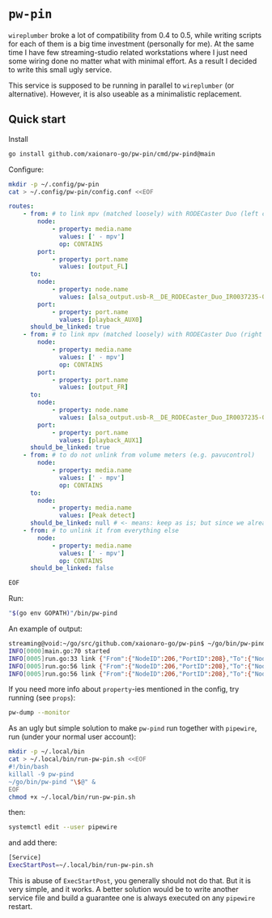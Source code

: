 # `pw-pin`

`wireplumber` broke a lot of compatibility from 0.4 to 0.5, while writing scripts for each of them is a big time investment (personally for me). At the same time I have few streaming-studio related workstations where I just need some wiring done no matter what with minimal effort. As a result I decided to write this small ugly service.

This service is supposed to be running in parallel to `wireplumber` (or alternative). However, it is also useable as a minimalistic replacement.

## Quick start

Install
```sh
go install github.com/xaionaro-go/pw-pin/cmd/pw-pind@main
```

Configure:
```sh
mkdir -p ~/.config/pw-pin
cat > ~/.config/pw-pin/config.conf <<EOF
```
```yaml
routes:
    - from: # to link mpv (matched loosely) with RODECaster Duo (left channel)
        node:
            - property: media.name
              values: [' - mpv']
              op: CONTAINS
        port:
            - property: port.name
              values: [output_FL]
      to:
        node:
            - property: node.name
              values: [alsa_output.usb-R__DE_RODECaster_Duo_IR0037235-00.pro-output-0]
        port:
            - property: port.name
              values: [playback_AUX0]
      should_be_linked: true
    - from: # to link mpv (matched loosely) with RODECaster Duo (right channel)
        node:
            - property: media.name
              values: [' - mpv']
              op: CONTAINS
        port:
            - property: port.name
              values: [output_FR]
      to:
        node:
            - property: node.name
              values: [alsa_output.usb-R__DE_RODECaster_Duo_IR0037235-00.pro-output-0]
        port:
            - property: port.name
              values: [playback_AUX1]
      should_be_linked: true
    - from: # to do not unlink from volume meters (e.g. pavucontrol)
        node:
            - property: media.name
              values: [' - mpv']
              op: CONTAINS
      to:
        node:
            - property: media.name
              values: [Peak detect]
      should_be_linked: null # <- means: keep as is; but since we already matched this rule, we won't get to the next one
    - from: # to unlink it from everything else
        node:
            - property: media.name
              values: [' - mpv']
              op: CONTAINS
      should_be_linked: false
```
```sh
EOF
```

Run:
```sh
"$(go env GOPATH)"/bin/pw-pind
```

An example of output:
```sh
streaming@void:~/go/src/github.com/xaionaro-go/pw-pin$ ~/go/bin/pw-pind
INFO[0000]main.go:70 started
INFO[0005]run.go:33 link {"From":{"NodeID":206,"PortID":208},"To":{"NodeID":114,"PortID":145}} created
INFO[0005]run.go:56 link {"From":{"NodeID":206,"PortID":208},"To":{"NodeID":74,"PortID":137}} destroyed
INFO[0005]run.go:56 link {"From":{"NodeID":206,"PortID":208},"To":{"NodeID":319,"PortID":203}} destroyed
```

If you need more info about `property`-ies mentioned in the config, try running (see `props`):
```sh
pw-dump --monitor
```

As an ugly but simple solution to make `pw-pind` run together with `pipewire`, run (under your normal user account):
```sh
mkdir -p ~/.local/bin
cat > ~/.local/bin/run-pw-pin.sh <<EOF
#!/bin/bash
killall -9 pw-pind
~/go/bin/pw-pind "\$@" &
EOF
chmod +x ~/.local/bin/run-pw-pin.sh
```
then:
```sh
systemctl edit --user pipewire
```
and add there:
```sh
[Service]
ExecStartPost=~/.local/bin/run-pw-pin.sh
```
This is abuse of `ExecStartPost`, you generally should not do that. But it is very simple, and it works. A better solution would be to write another service file and build a guarantee one is always executed on any `pipewire` restart.
